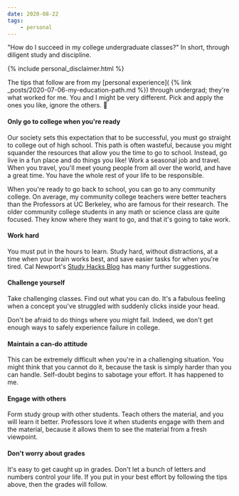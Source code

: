 ```yaml
---
date: 2020-08-22
tags:
    - personal
---
```


"How do I succeed in my college undergraduate classes?"
In short, through diligent study and discipline.

{% include personal_disclaimer.html %}

The tips that follow are from my [personal experience]( {% link _posts/2020-07-06-my-education-path.md %}) through undergrad; they're what worked for me.
You and I might be very different.
Pick and apply the ones you like, ignore the others. 🤘

#### Only go to college when you're ready

Our society sets this expectation that to be successful, you must go straight to college out of high school.
This path is often wasteful, because you might squander the resources that allow you the time to go to school.
Instead, go live in a fun place and do things you like!
Work a seasonal job and travel.
When you travel, you'll meet young people from all over the world, and have a great time.
You have the whole rest of your life to be responsible.

When you're ready to go back to school, you can go to any community college.
On average, my community college teachers were better teachers than the Professors at UC Berkeley, who are famous for their research.
The older community college students in any math or science class are quite focused.
They know where they want to go, and that it's going to take work.


#### Work hard

You must put in the hours to learn.
Study hard, without distractions, at a time when your brain works best, and save easier tasks for when you're tired.
Cal Newport's [Study Hacks Blog](https://www.calnewport.com/blog/) has many further suggestions.


#### Challenge yourself

Take challenging classes.
Find out what you can do.
It's a fabulous feeling when a concept you've struggled with suddenly clicks inside your head.

Don't be afraid to do things where you might fail.
Indeed, we don't get enough ways to safely experience failure in college.


#### Maintain a can-do attitude

This can be extremely difficult when you're in a challenging situation.
You might think that you cannot do it, because the task is simply harder than you can handle.
Self-doubt begins to sabotage your effort.
It has happened to me.


#### Engage with others

Form study group with other students.
Teach others the material, and you will learn it better.
Professors love it when students engage with them and the material, because it allows them to see the material from a fresh viewpoint.


#### Don't worry about grades

It's easy to get caught up in grades.
Don't let a bunch of letters and numbers control your life.
If you put in your best effort by following the tips above, then the grades will follow.
